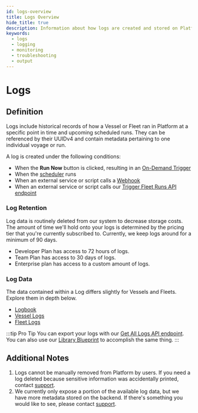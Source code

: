 ```yaml
---
id: logs-overview
title: Logs Overview
hide_title: true
description: Information about how logs are created and stored on Platform.
keywords:
  - logs
  - logging
  - monitoring
  - troubleshooting
  - output
---
```


# Logs

## Definition

Logs include historical records of how a Vessel or Fleet ran in Platform at a specific point in time and upcoming scheduled runs. They can be referenced by their UUIDv4 and contain metadata pertaining to one individual voyage or run.

A log is created under the following conditions:
-  When the **Run Now** button is clicked, resulting in an [On-Demand Trigger](../triggers/on-demand-triggers.md)
-  When the [scheduler](../triggers/schedule-triggers.md#timing-of-scheduling) runs
-  When an external service or script calls a [Webhook](../triggers/webhook-triggers.md)
-  When an external service or script calls our [Trigger Fleet Runs API endpoint](https://shipyard.readme.io/reference/trigger-fleet)

### Log Retention

Log data is routinely deleted from our system to decrease storage costs. The amount of time we'll hold onto your logs is determined by the pricing tier that you're currently subscribed to. Currently, we keep logs around for a minimum of 90 days.
- Developer Plan has access to 72 hours of logs.
- Team Plan has access to 30 days of logs.
- Enterprise plan has access to a custom amount of logs.

### Log Data

The data contained within a Log differs slightly for Vessels and Fleets. Explore them in depth below.

- [Logbook](logbook.md)
- [Vessel Logs](vessel-logs.md)
- [Fleet Logs](fleet-logs.md)

:::tip Pro Tip
You can export your logs with our [Get All Logs API endpoint](https://shipyard.readme.io/reference/get-all-logs). You can also use our [Library Blueprint](../../blueprint-library/shipyard-api/shipyard-api-overview.md) to accomplish the same thing.
:::

## Additional Notes

1. Logs cannot be manually removed from Platform by users. If you need a log deleted because sensitive information was accidentally printed, contact [support](mailto:support@shipyardapp.com).
2. We currently only expose a portion of the available log data, but we have more metadata stored on the backend. If there's something you would like to see, please contact [support](mailto:support@shipyardapp.com).
